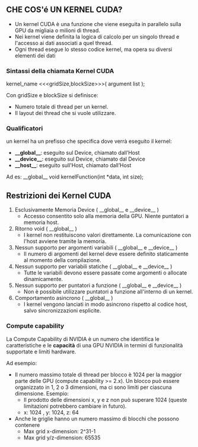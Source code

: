 ## CHE COS'é UN KERNEL CUDA?
- Un kernel CUDA è una funzione che viene eseguita in parallelo sulla GPU da migliaia o milioni di thread.
- Nei kernel viene definita la logica di calcolo per un singolo thread e l'accesso ai dati associati a quel thread.
- Ogni thread esegue lo stesso codice kernel, ma opera su diversi elementi dei dati

### Sintassi della chiamata Kernel CUDA
kernel_name <<<gridSize,blockSize>>>( argument list );

Con gridSize e blockSize si definisce:
- Numero totale di thread per un kernel.
- Il layout dei thread che si vuole utilizzare.

### Qualificatori
un kernel ha un prefisso che specifica dove verrà eseguito il kernel:
- __\_\_global\_\___: eseguito sul Device, chiamato dall’Host
- __\_\_device\_\___: eseguito sul Device, chiamato dal Device
- __\_\_host\_\___: eseguito sull'Host, chiamato dall’Host

Ad es: \_\_global\_\_ void kernelFunction(int *data, int size);

## Restrizioni dei Kernel CUDA
1. Esclusivamente Memoria Device ( \_\_global__ e \_\_device__ )
    - Accesso consentito solo alla memoria della GPU. Niente puntatori a memoria host.
2. Ritorno void ( \_\_global__ )
    - I kernel non restituiscono valori direttamente. La comunicazione con l'host avviene tramite la memoria.
3. Nessun supporto per argomenti variabili ( \_\_global__ e \_\_device__ )
    - Il numero di argomenti del kernel deve essere definito staticamente al momento della compilazione.
4. Nessun supporto per variabili statiche ( \_\_global__ e \_\_device__ )
    - Tutte le variabili devono essere passate come argomenti o allocate dinamicamente.
5. Nessun supporto per puntatori a funzione ( \_\_global__ e \_\_device__ )
    - Non è possibile utilizzare puntatori a funzione all'interno di un kernel.
6. Comportamento asincrono ( \_\_global__ )
    - I kernel vengono lanciati in modo asincrono rispetto al codice host, salvo sincronizzazioni esplicite.

### Compute capability
La Compute Capability di NVIDIA è un numero che identifica le caratteristiche e le __capacità__ di una GPU NVIDIA in termini di funzionalità supportate e limiti hardware.

Ad esempio: 
- Il numero massimo totale di thread per blocco è 1024 per la maggior parte delle GPU (compute capability >= 2.x). Un blocco può essere organizzato in 1, 2 o 3 dimensioni, ma ci sono limiti per ciascuna dimensione. Esempio:
    - Il prodotto delle dimensioni x, y e z non può superare 1024 (queste limitazioni potrebbero cambiare in futuro).
    - x: 1024 , y: 1024, z: 64
- Anche le griglie hanno un numero massimo di blocchi che possono contenere
    - Max grid x-dimension: 2^31-1
    - Max grid y/z-dimension: 65535

